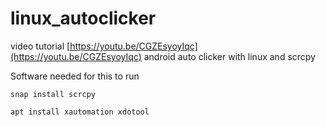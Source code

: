 # linux_autoclicker
video tutorial [https://youtu.be/CGZEsyoyIqc](https://youtu.be/CGZEsyoyIqc)
android auto clicker with linux and scrcpy

Software needed for this to run

```
snap install scrcpy
```


```
apt install xautomation xdotool
```
